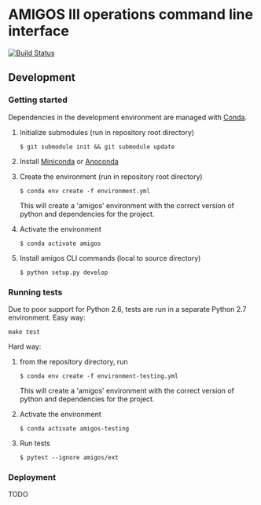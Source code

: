 # AMIGOS III operations command line interface

[![Build Status](https://travis-ci.com/wallinb/amigos3.svg?branch=master)](https://travis-ci.com/wallinb/amigos3)

## Development

### Getting started

Dependencies in the development environment are managed with [Conda](https://docs.conda.io/en/latest/index.html).

1. Initialize submodules (run in repository root directory)

    ```
    $ git submodule init && git submodule update
    ```

1. Install [Miniconda](https://docs.conda.io/en/latest/miniconda.html) or [Anoconda](https://www.anaconda.com/distribution/)

1. Create the environment (run in repository root directory)

    ```
    $ conda env create -f environment.yml
    ```

    This will create a 'amigos' environment with the correct version of python and dependencies for the project.

1. Activate the environment

    ```
    $ conda activate amigos
    ```

1. Install amigos CLI commands (local to source directory)

    ```
    $ python setup.py develop
    ```

### Running tests

Due to poor support for Python 2.6, tests are run in a separate Python 2.7 environment. Easy way:

```
make test
```

Hard way:

1. from the repository directory, run


    ```
    $ conda env create -f environment-testing.yml
    ```

    This will create a 'amigos' environment with the correct version of python and dependencies for the project.

1. Activate the environment

    ```
    $ conda activate amigos-testing
    ```

1. Run tests

    ```
    $ pytest --ignore amigos/ext
    ```

### Deployment

TODO
